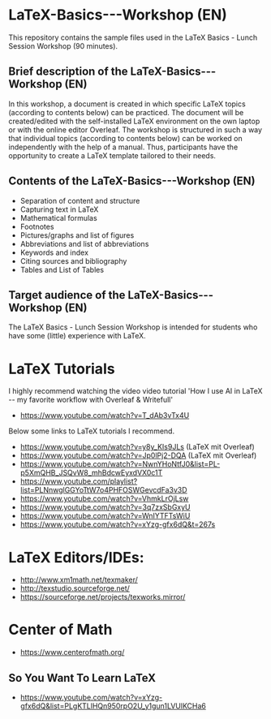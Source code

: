 # LaTeX-Basics---Workshop (EN)
This repository contains the sample files used in the LaTeX Basics - Lunch Session Workshop (90 minutes).

## Brief description of the LaTeX-Basics---Workshop (EN) 
In this workshop, a document is created in which specific LaTeX topics (according to contents below) can be practiced. The document will be created/edited with the self-installed LaTeX environment on the own laptop or with the online editor Overleaf. The workshop is structured in such a way that individual topics (according to contents below) can be worked on independently with the help of a manual. Thus, participants have the opportunity to create a LaTeX template tailored to their needs.

## Contents of the LaTeX-Basics---Workshop (EN)
- Separation of content and structure
- Capturing text in LaTeX
- Mathematical formulas
- Footnotes
- Pictures/graphs and list of figures
- Abbreviations and list of abbreviations
- Keywords and index
- Citing sources and bibliography
- Tables and List of Tables

## Target audience of the LaTeX-Basics---Workshop (EN) 
The LaTeX Basics - Lunch Session Workshop is intended for students who have some (little) experience with LaTeX.

# LaTeX Tutorials

I highly recommend watching the video video tutorial 'How I use AI in LaTeX -- my favorite workflow with Overleaf & Writefull'
- https://www.youtube.com/watch?v=T_dAb3vTx4U

Below some links to LaTeX tutorials I recommend.
- https://www.youtube.com/watch?v=y8y_KIs9JLs (LaTeX mit Overleaf)
- https://www.youtube.com/watch?v=Jp0lPj2-DQA (LaTeX mit Overleaf)
- https://www.youtube.com/watch?v=NwnYHoNtfJ0&list=PL-p5XmQHB_JSQvW8_mhBdcwEyxdVX0c1T 
- https://www.youtube.com/playlist?list=PLNnwglGGYoTtW7o4PHFOSWGevcdFa3v3D   
- https://www.youtube.com/watch?v=VhmkLrOjLsw 
- https://www.youtube.com/watch?v=3q7zxSbGxyU
- https://www.youtube.com/watch?v=WnIYTFTsWiU
- https://www.youtube.com/watch?v=xYzg-gfx6dQ&t=267s 
# LaTeX Editors/IDEs:
- http://www.xm1math.net/texmaker/ 
- http://texstudio.sourceforge.net/
- https://sourceforge.net/projects/texworks.mirror/
# Center of Math
- https://www.centerofmath.org/
## So You Want To Learn LaTeX
- https://www.youtube.com/watch?v=xYzg-gfx6dQ&list=PLgKTLlHQn950rpO2U_y1gun1LVUlKCHa6 
